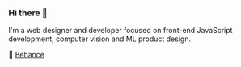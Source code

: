 ### Hi there 👋
I'm a web designer and developer focused on front-end JavaScript development, computer vision and ML product design.

:link: [Behance](https://www.behance.net/sahandbabali)

